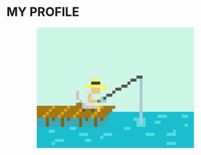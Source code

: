 # MY PROFILE

<div align="center">
  <img src="https://github.com/RestuWibisonoo/rstuiosws/blob/main/resources/img/fishing.gif"
</div>
